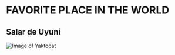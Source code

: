 # FAVORITE PLACE IN THE WORLD
## Salar de Uyuni
![Image of Yaktocat](https://erbol.com.bo/sites/default/files/styles/grande/public/img_noticias/salar_uyuni_2.jpg?itok=ZaNsEu0g)
